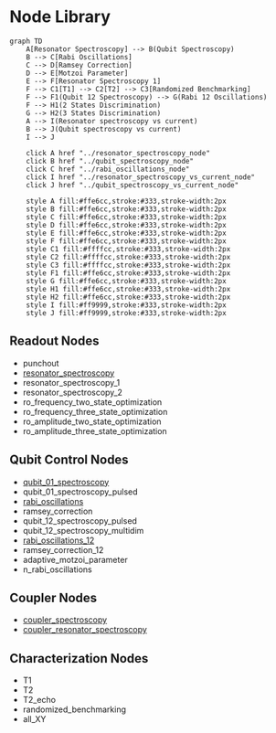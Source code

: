 # Node Library

``` mermaid
graph TD
    A[Resonator Spectroscopy] --> B(Qubit Spectroscopy)
    B --> C[Rabi Oscillations]
    C --> D[Ramsey Correction]
    D --> E[Motzoi Parameter]
    E --> F[Resonator Spectroscopy 1]
    F --> C1[T1] --> C2[T2] --> C3[Randomized Benchmarking]
    F --> F1(Qubit 12 Spectroscopy) --> G(Rabi 12 Oscillations)
    F --> H1(2 States Discrimination)
    G --> H2(3 States Discrimination)
    A --> I(Resonator spectroscopy vs current)
    B --> J(Qubit spectroscopy vs current)
    I --> J
        
    click A href "../resonator_spectroscopy_node"
    click B href "../qubit_spectroscopy_node"
    click C href "../rabi_oscillations_node"
    click I href "../resonator_spectroscopy_vs_current_node"
    click J href "../qubit_spectroscopy_vs_current_node"

    style A fill:#ffe6cc,stroke:#333,stroke-width:2px
    style B fill:#ffe6cc,stroke:#333,stroke-width:2px
    style C fill:#ffe6cc,stroke:#333,stroke-width:2px
    style D fill:#ffe6cc,stroke:#333,stroke-width:2px
    style E fill:#ffe6cc,stroke:#333,stroke-width:2px
    style F fill:#ffe6cc,stroke:#333,stroke-width:2px
    style C1 fill:#ffffcc,stroke:#333,stroke-width:2px
    style C2 fill:#ffffcc,stroke:#333,stroke-width:2px
    style C3 fill:#ffffcc,stroke:#333,stroke-width:2px
    style F1 fill:#ffe6cc,stroke:#333,stroke-width:2px
    style G fill:#ffe6cc,stroke:#333,stroke-width:2px
    style H1 fill:#ffe6cc,stroke:#333,stroke-width:2px
    style H2 fill:#ffe6cc,stroke:#333,stroke-width:2px
    style I fill:#ff9999,stroke:#333,stroke-width:2px
    style J fill:#ff9999,stroke:#333,stroke-width:2px
```

## Readout Nodes

- punchout
- [resonator_spectroscopy](resonator_spectroscopy_node.md)
- resonator_spectroscopy_1
- resonator_spectroscopy_2
- ro_frequency_two_state_optimization
- ro_frequency_three_state_optimization
- ro_amplitude_two_state_optimization
- ro_amplitude_three_state_optimization

## Qubit Control Nodes

- [qubit_01_spectroscopy](qubit_spectroscopy_node.md)
- qubit_01_spectroscopy_pulsed
- [rabi_oscillations](rabi_oscillations_node.md)
- ramsey_correction
- qubit_12_spectroscopy_pulsed
- qubit_12_spectroscopy_multidim
- [rabi_oscillations_12](rabi_oscillations_node.md)
- ramsey_correction_12
- adaptive_motzoi_parameter
- n_rabi_oscillations

## Coupler Nodes

- [coupler_spectroscopy](qubit_spectroscopy_vs_current_node.md)
- [coupler_resonator_spectroscopy](resonator_spectroscopy_vs_current_node.md)

## Characterization Nodes

- T1
- T2
- T2_echo
- randomized_benchmarking
- all_XY